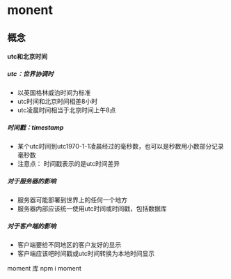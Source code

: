 # monent


## 概念

#### utc和北京时间
##### utc：世界协调时
   * 以英国格林威治时间为标准
   * utc时间和北京时间相差8小时
   * utc凌晨时间相当于北京时间上午8点

##### 时间戳：timestamp
   * 某个utc时间到utc1970-1-1凌晨经过的毫秒数，也可以是秒数用小数部分记录毫秒数
   * 注意点： 时间戳表示的是utc时间差异
  
##### 对于服务器的影响
   * 服务器可能部署到世界上的任何一个地方
   * 服务器内部应该统一使用utc时间或时间戳，包括数据库

##### 对于客户端的影响
   * 客户端要给不同地区的客户友好的显示
   * 客户端应该吧时间戳或utc时间转换为本地时间显示

moment 库  npm i moment
    
